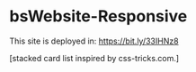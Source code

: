 # bsWebsite-Responsive
This site is deployed in: https://bit.ly/33IHNz8

[stacked card list inspired by css-tricks.com.]
